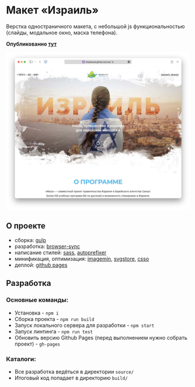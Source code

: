 # Макет «Израиль» 

Верстка одностраничного макета, с небольшой js функциональностью (слайды, модальное окно, маска телефона). 

**Опубликованно [тут](https://dreadwood.github.io/israel/)**

![Главный экран](doc/screenshot-israel.jpg)

## О проекте

* сборка: [gulp](https://gulpjs.com/)
* разработка: [browser-sync](https://browsersync.io/)
* написание стилей: [sass](https://sass-lang.com/), [autoprefixer](https://github.com/postcss/autoprefixer)
* минификация, оптимизация: [imagemin](https://www.npmjs.com/package/imagemin), [svgstore](https://www.npmjs.com/package/svgstore), [csso](https://github.com/css/csso)
* деплой: [github pages](https://pages.github.com/)

## Разработка

### Основные команды:

* Установка - `npm i`
* Сборка проекта - `npm run build`
* Запуск локального сервера для разработки - `npm start`
* Запуск линтинга - `npm run test`
* Обновить версию Github Pages (перед выполнением нужно собрать проект) - `gh-pages`

### Каталоги:

* Все разработка ведёться в директории `source/`
* Итоговый код попадает в директорию `build/`
